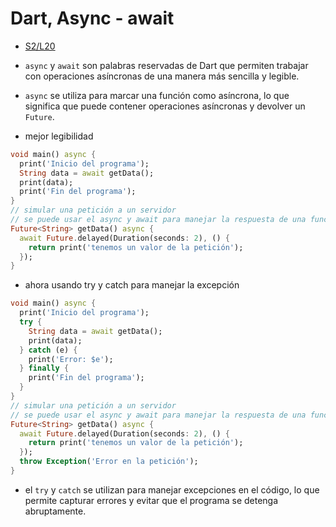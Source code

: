 Dart, Async - await
=====================


- [S2/L20](https://www.youtube.com/watch?v=2TMuWJBtmc4&list=PLCKuOXG0bPi0sIn-nDsi7ma9OV6MEMkxj&index=26)

- `async` y `await` son palabras reservadas de Dart que permiten trabajar con operaciones asíncronas de una manera más sencilla y legible.
- `async` se utiliza para marcar una función como asíncrona, lo que significa que puede contener operaciones asíncronas y devolver un `Future`.
- mejor legibilidad

```dart
void main() async {
  print('Inicio del programa');
  String data = await getData();
  print(data);
  print('Fin del programa');
}
// simular una petición a un servidor
// se puede usar el async y await para manejar la respuesta de una función asíncrona
Future<String> getData() async {
  await Future.delayed(Duration(seconds: 2), () {
    return print('tenemos un valor de la petición');
  });
}
```

- ahora usando try y catch para manejar la excepción

```dart
void main() async {
  print('Inicio del programa');
  try {
    String data = await getData();
    print(data);
  } catch (e) {
    print('Error: $e');
  } finally {
    print('Fin del programa');
  }
}
// simular una petición a un servidor
// se puede usar el async y await para manejar la respuesta de una función asíncrona
Future<String> getData() async {
  await Future.delayed(Duration(seconds: 2), () {
    return print('tenemos un valor de la petición');
  });
  throw Exception('Error en la petición');
}
```
- el `try` y `catch` se utilizan para manejar excepciones en el código, lo que permite capturar errores y evitar que el programa se detenga abruptamente.